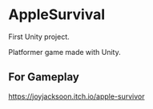# AppleSurvival
First Unity project.

Platformer game made with Unity.
## For Gameplay
https://joyjacksoon.itch.io/apple-survivor
